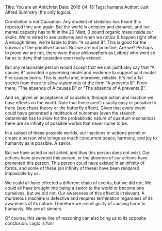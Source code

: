 Title: You are an Antichrist
Date: 2016-04-16
Tags: humans
Author: Just Alfred
Summary: It's only logical.

Correlation is not Causation. Any student of statistics has heard this repeated
time and again. But the world is complex and dynamic, and our mental capacity
has to fit in the 20-Watt, 3 pound organic mass inside our skulls. We're wired
to see patterns and when we notice B happen right after A enough times, we're
liable to think "A caused B". This is good for the survival of the primitive
human. But we are not primitive. Are we? Perhaps to prove we are not, there
were those philosophers as Leibniz who went so far as to deny that
causation even really existed.
<a name="more"></a>

But any reasonable person would accept that we can justifiably say that
"A causes B" provided a governing model and evidence to support said model.
Fire causes burns. This is useful and, moreover, reliable. It's not a far
stretch from there to allow statements of the form "A prevents B". From there,
"The absence of A causes B" or "The absence of A prevents B".

And so, given an acceptance of causation, through action and inaction
we have effects on the world. Note that these aren't usually easy or possible
to trace (see chaos theory or the butterfly effect).
Given that every event could have generated a multitude of outcomes (even
the staunch determinist has to allow for the probabilistic nature of
quantum mechanics) there are an infinity of possible worlds that never come
to be.

In a subset of these possible worlds, our inactions or actions permit or
create a person who brings as much concurrent peace, harmony, and joy to
humanity as is possible. A savior.

But we have acted or not acted, and thus this person does not exist. Our
actions have prevented this person, or the absence of our actions have
prevented this person. This person could have existed in an infinity of
forms, and some of these (an infinity of these) have been rendered impossible
by us.

We could all have effected a different chain of events, but we did not.
We could all have brought into being a savior to the world or become one
ourselves, but we did not. Our awareness of this effect is irrelevant. A
murderous machine is defective and requires termination regardless of its
awareness of its nature.
Therefore we are all guilty of causing harm to humanity. We are all sinners.

Of course, this same line of reasoning can also bring us to its opposite
conclusion. Logic is fun!
